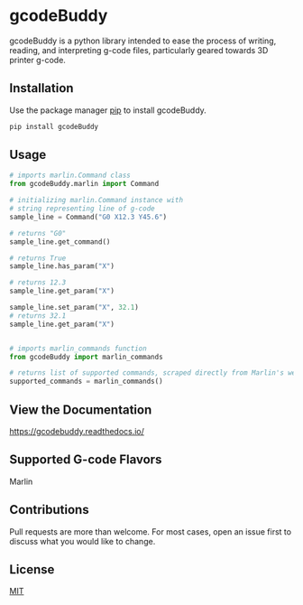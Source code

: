 # gcodeBuddy

gcodeBuddy is a python library intended to ease the process
of writing, reading, and interpreting g-code files, particularly geared towards
3D printer g-code.

## Installation

Use the package manager
[pip](https://pip.pypa.io/en/stable/) to install gcodeBuddy.

```bash
pip install gcodeBuddy
```

## Usage

```python
# imports marlin.Command class
from gcodeBuddy.marlin import Command

# initializing marlin.Command instance with
# string representing line of g-code
sample_line = Command("G0 X12.3 Y45.6")

# returns "G0"
sample_line.get_command()

# returns True
sample_line.has_param("X")

# returns 12.3
sample_line.get_param("X")

sample_line.set_param("X", 32.1)
# returns 32.1
sample_line.get_param("X")


# imports marlin_commands function
from gcodeBuddy import marlin_commands

# returns list of supported commands, scraped directly from Marlin's website
supported_commands = marlin_commands()

```

## View the Documentation

https://gcodebuddy.readthedocs.io/

## Supported G-code Flavors

Marlin

## Contributions

Pull requests are more than welcome. For most cases, open
an issue first to discuss what you would like to change.

## License

[MIT](https://choosealicense.com/licenses/mit/)
